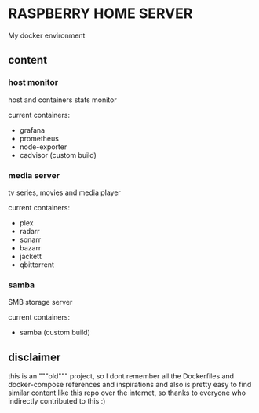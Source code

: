 # RASPBERRY HOME SERVER
My docker environment 
## content

### host monitor 
host and containers stats monitor

current containers:
- grafana
- prometheus
- node-exporter
- cadvisor (custom build)

### media server
tv series, movies and media player

current containers:
- plex
- radarr
- sonarr
- bazarr
- jackett
- qbittorrent

### samba
SMB storage server

current containers:
- samba (custom build)


## disclaimer
this is an """old""" project, so I dont remember all the Dockerfiles and docker-compose references and inspirations and also is pretty easy to find similar content like this repo over the internet, so thanks to everyone who indirectly contributed to this :)
